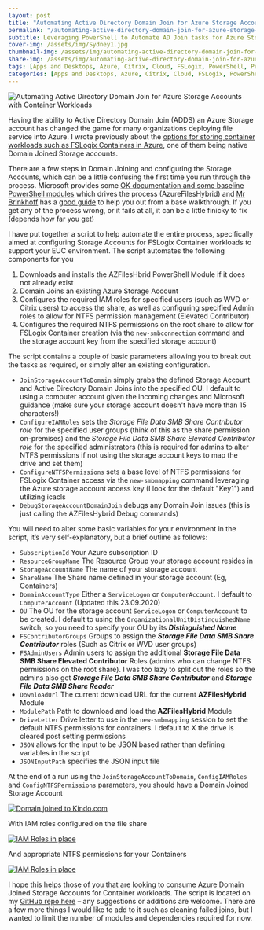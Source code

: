 ```yaml
---
layout: post
title: "Automating Active Directory Domain Join for Azure Storage Accounts with Container Workloads"
permalink: "/automating-active-directory-domain-join-for-azure-storage-accounts-with-container-workloads/"
subtitle: Leveraging PowerShell to Automate AD Join tasks for Azure Storage Accounts
cover-img: /assets/img/Sydney1.jpg
thumbnail-img: /assets/img/automating-active-directory-domain-join-for-azure-storage-accounts-with-container-workloads/PS.png
share-img: /assets/img/automating-active-directory-domain-join-for-azure-storage-accounts-with-container-workloads/PS.png
tags: [Apps and Desktops, Azure, Citrix, Cloud, FSLogix, PowerShell, Profiles, Windows]
categories: [Apps and Desktops, Azure, Citrix, Cloud, FSLogix, PowerShell, Profiles, Windows]
---
```


![Automating Active Directory Domain Join for Azure Storage Accounts with Container Workloads]({{site.baseurl}}/assets/img/automating-active-directory-domain-join-for-azure-storage-accounts-with-container-workloads/PS.png)

Having the ability to Active Directory Domain Join (ADDS) an Azure Storage account has changed the game for many organizations deploying file service into Azure. I wrote previously about the [options for storing container workloads such as FSLogix Containers in Azure](https://jkindon.com/2020/05/27/navigating-azure-storage-options-for-fslogix-containers/), one of them being native Domain Joined Storage accounts.

There are a few steps in Domain Joining and configuring the Storage Accounts, which can be a little confusing the first time you run through the process. Microsoft provides some [OK documentation and some baseline PowerShell modules](https://docs.microsoft.com/en-us/azure/storage/files/storage-files-identity-ad-ds-enable) which drives the process (AzureFilesHybrid) and [Mr Brinkhoff](https://twitter.com/Brinkhoff_C) has a [good guide](https://www.christiaanbrinkhoff.com/2020/03/01/learn-here-how-to-configure-azure-files-with-active-directory-ad-authentication-for-fslogix-profile-container-and-msix-app-attach/) to help you out from a base walkthrough. If you get any of the process wrong, or it fails at all, it can be a little finicky to fix (depends how far you get)

I have put together a script to help automate the entire process, specifically aimed at configuring Storage Accounts for FSLogix Container workloads to support your EUC environment. The script automates the following components for you

1.  Downloads and installs the AZFilesHbrid PowerShell Module if it does not already exist
2.  Domain Joins an existing Azure Storage Account
3.  Configures the required IAM roles for specified users (such as WVD or Citrix users) to access the share, as well as configuring specified Admin roles to allow for NTFS permission management (Elevated Contributor)
4.  Configures the required NTFS permissions on the root share to allow for FSLogix Container creation (via the `new-smbconnection` command and the storage account key from the specified storage account)

The script contains a couple of basic parameters allowing you to break out the tasks as required, or simply alter an existing configuration.

*   `JoinStorageAccountToDomain` simply grabs the defined Storage Account and Active Directory Domain Joins into the specified OU. I default to using a computer account given the incoming changes and Microsoft guidance (make sure your storage account doesn't have more than 15 characters!)
*   `ConfigureIAMRoles` sets the _Storage File Data SMB Share Contributor role_ for the specified user groups (think of this as the share permission on-premises) and the _Storage File Data SMB Share Elevated Contributor role_ for the specified administrators (this is required for admins to alter NTFS permissions if not using the storage account keys to map the drive and set them)
*   `ConfigureNTFSPermissions` sets a base level of NTFS permissions for FSLogix Container access via the `new-smbmapping` command leveraging the Azure storage account access key (I look for the default "Key1") and utilizing icacls
*   `DebugStorageAccountDomainJoin` debugs any Domain Join issues (this is just calling the AZFilesHybrid Debug commands)

You will need to alter some basic variables for your environment in the script, it’s very self-explanatory, but a brief outline as follows:

*   `SubscriptionId` Your Azure subscription ID
*   `ResourceGroupName` The Resource Group your storage account resides in
*   `StorageAccountName` The name of your storage account
*   `ShareName` The Share name defined in your storage account (Eg, Containers)
*   `DomainAccountType` Either a `ServiceLogon` or `ComputerAccount`. I default to `ComputerAccount` (Updated this 23.09.2020)
*   `OU` The OU for the storage account `ServiceLogon` or `ComputerAccount` to be created. I default to using the `OrganizationalUnitDistinguishedName` switch, so you need to specify your OU by its **_Distinguished Name_**
*   `FSContributorGroups` Groups to assign the **_Storage File Data SMB Share Contributor_** roles (Such as Citrix or WVD user groups)
*   `FSAdminUsers` Admin users to assign the additional **Storage File Data SMB Share Elevated Contributor** Roles (admins who can change NTFS permissions on the root share). I was too lazy to split out the roles so the admins also get **_Storage File Data SMB Share Contributor_** and **_Storage File Data SMB Share Reader_**
*   `DownloadUrl` The current download URL for the current **AZFilesHybrid** Module
*   `ModulePath` Path to download and load the **AZFilesHybrid** Module
*   `DriveLetter` Drive letter to use in the `new-smbmapping` session to set the default NTFS permissions for containers. I default to X the drive is cleared post setting permissions
*   `JSON` allows for the input to be JSON based rather than defining variables in the script
*   `JSONInputPath` specifies the JSON input file

At the end of a run using the `JoinStorageAccountToDomain`, `ConfigIAMRoles` and `ConfigNTFSPermissions` parameters, you should have a Domain Joined Storage Account

[![Domain joined to Kindo.com]({{site.baseurl}}/assets/img/automating-active-directory-domain-join-for-azure-storage-accounts-with-container-workloads/DomainJoinKindon.png)]({{site.baseurl}}/assets/img/automating-active-directory-domain-join-for-azure-storage-accounts-with-container-workloads/DomainJoinKindon.png)

With IAM roles configured on the file share

[![IAM Roles in place]({{site.baseurl}}/assets/img/automating-active-directory-domain-join-for-azure-storage-accounts-with-container-workloads/IAMRoles.png)]({{site.baseurl}}/assets/img/automating-active-directory-domain-join-for-azure-storage-accounts-with-container-workloads/IAMRoles.png)

And appropriate NTFS permissions for your Containers

[![IAM Roles in place]({{site.baseurl}}/assets/img/automating-active-directory-domain-join-for-azure-storage-accounts-with-container-workloads/NTFS.png)]({{site.baseurl}}/assets/img/automating-active-directory-domain-join-for-azure-storage-accounts-with-container-workloads/NTFS.png)

I hope this helps those of you that are looking to consume Azure Domain Joined Storage Accounts for Container workloads. The script is located on my [GitHub repo here](https://github.com/JamesKindon/Azure/tree/master/JoinStorageAccountToDomain) – any suggestions or additions are welcome. There are a few more things I would like to add to it such as cleaning failed joins, but I wanted to limit the number of modules and dependencies required for now.